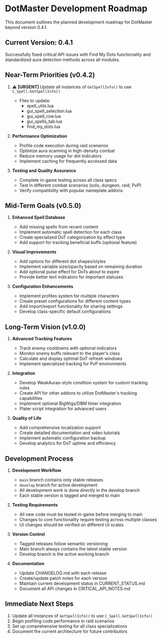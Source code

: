 # DotMaster Development Roadmap

This document outlines the planned development roadmap for DotMaster beyond version 0.4.1.

## Current Version: 0.4.1

Successfully fixed critical API issues with Find My Dots functionality and standardized aura detection methods across all modules.

## Near-Term Priorities (v0.4.2)

1. ⚠️ **[URGENT]** Update all instances of `GetSpellInfo()` to use `C_Spell.GetSpellInfo()`
   - Files to update:
     - spell_utils.lua
     - gui_spell_selection.lua
     - gui_spell_row.lua
     - gui_spells_tab.lua
     - find_my_dots.lua

2. **Performance Optimization**
   - Profile code execution during raid scenarios
   - Optimize aura scanning in high-density combat
   - Reduce memory usage for dot indicators
   - Implement caching for frequently accessed data

3. **Testing and Quality Assurance**
   - Complete in-game testing across all class specs
   - Test in different combat scenarios (solo, dungeon, raid, PvP)
   - Verify compatibility with popular nameplate addons

## Mid-Term Goals (v0.5.0)

1. **Enhanced Spell Database**
   - Add missing spells from recent content
   - Implement automatic spell detection for each class
   - Create specialized DoT categorization by effect type
   - Add support for tracking beneficial buffs (optional feature)

2. **Visual Improvements**
   - Add options for different dot shapes/styles
   - Implement variable size/opacity based on remaining duration
   - Add optional pulse effect for DoTs about to expire
   - Provide better text indicators for important statuses

3. **Configuration Enhancements**
   - Implement profiles system for multiple characters
   - Create preset configurations for different content types
   - Add import/export functionality for sharing settings
   - Develop class-specific default configurations

## Long-Term Vision (v1.0.0)

1. **Advanced Tracking Features**
   - Track enemy cooldowns with optional indicators
   - Monitor enemy buffs relevant to the player's class
   - Calculate and display optimal DoT refresh windows
   - Implement specialized tracking for PvP environments

2. **Integration**
   - Develop WeakAuras-style condition system for custom tracking rules
   - Create API for other addons to utilize DotMaster's tracking capabilities
   - Implement optional BigWigs/DBM timer integration
   - Plater script integration for advanced users

3. **Quality of Life**
   - Add comprehensive localization support
   - Create detailed documentation and video tutorials
   - Implement automatic configuration backup
   - Develop analytics for DoT uptime and efficiency

## Development Process

1. **Development Workflow**
   - `main` branch contains only stable releases
   - `develop` branch for active development
   - All development work is done directly in the develop branch
   - Each stable version is tagged and merged to main

2. **Testing Requirements**
   - All new code must be tested in-game before merging to main
   - Changes to core functionality require testing across multiple classes
   - UI changes should be verified on different UI scales

3. **Version Control**
   - Tagged releases follow semantic versioning
   - Main branch always contains the latest stable version
   - Develop branch is the active working branch

4. **Documentation**
   - Update CHANGELOG.md with each release
   - Create/update patch notes for each version
   - Maintain current development status in CURRENT_STATUS.md
   - Document all API changes in CRITICAL_API_NOTES.md

## Immediate Next Steps

1. Update all instances of `GetSpellInfo()` to use `C_Spell.GetSpellInfo()`
2. Begin profiling code performance in raid scenarios
3. Set up comprehensive testing for all class specializations
4. Document the current architecture for future contributors 